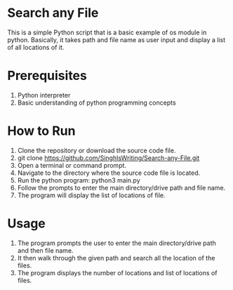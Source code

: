 # Search any File
This is a simple Python script that is a basic example of os module in python. Basically, it takes path and file name as user input and display a list of all locations of it.

# Prerequisites
1. Python interpreter
2. Basic understanding of python programming concepts

# How to Run
1. Clone the repository or download the source code file.
2. git clone https://github.com/SinghIsWriting/Search-any-File.git
3. Open a terminal or command prompt.
4. Navigate to the directory where the source code file is located.
5. Run the python program: python3 main.py
6. Follow the prompts to enter the main directory/drive path and file name.
7. The program will display the list of locations of file.

# Usage
1. The program prompts the user to enter the main directory/drive path and then file name.
2. It then walk through the given path and search all the location of the files.
3. The program displays the number of locations and list of locations of files.

